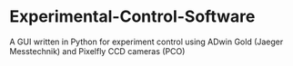 # Experimental-Control-Software
A GUI written in Python for experiment control using ADwin Gold (Jaeger Messtechnik) and Pixelfly CCD cameras (PCO)


